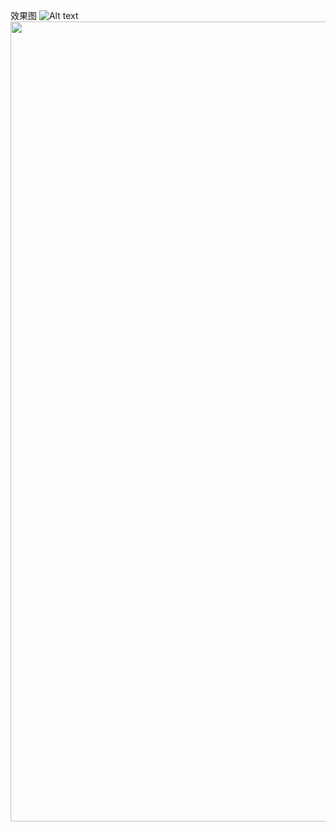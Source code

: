 效果图
![Alt text](https://github.com/androidxiaosongzi/address_pickerview/blob/master/gif/untitled.gif)
<img src="https://github.com/androidxiaosongzi/address_pickerview/blob/master/gif/untitled.gif" width="720" height="1280">
